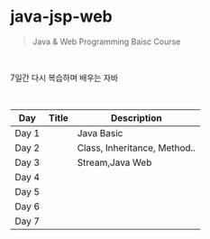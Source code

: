# java-jsp-web
>Java &amp; Web Programming Baisc Course 
<br/>

7일간 다시 복습하며 배우는 자바
<br/>


</br>

|Day| Title |Description|
|---|---|---|
|Day 1 | | Java Basic|
|Day 2||Class, Inheritance, Method..|
|Day 3||  Stream,Java Web|
|Day 4||  |
|Day 5||  |
|Day 6||  |
|Day 7||  |

